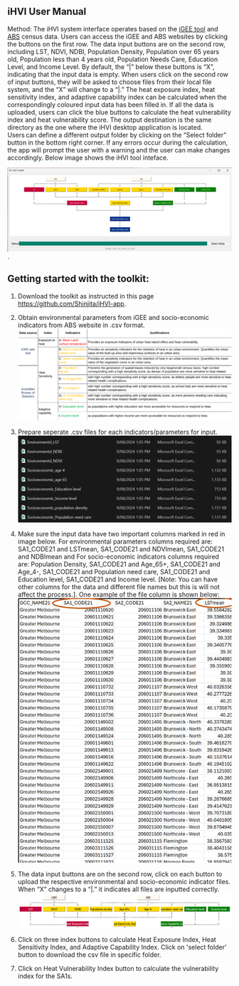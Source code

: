 ## iHVI User Manual
Method: 
The iHVI system interface operates based on the [iGEE tool](http://www.gisonmeta.com) and [ABS](https://www.abs.gov.au/census) census data. Users can access the iGEE and ABS websites by clicking the buttons on the first row. 
The data input buttons are on the second row, including LST, NDVI, NDBI, Population Density, Population over 65 years old, Population less than 4 years old, Population Needs Care, Education Level, and Income Level. By default, the “|” below these buttons is “X”, indicating that the input data is empty. When users click on the second row of input buttons, they will be asked to choose files from their local file system, and the “X” will change to a “|.” The heat exposure index, heat sensitivity index, and adaptive capability index can be calculated when the correspondingly coloured input data has been filled in. If all the data is uploaded, users can click the blue buttons to calculate the heat vulnerability index and heat vulnerability score. The output destination is the same directory as the one where the iHVI desktop application is located. Users can define a different output folder by clicking on the “Select folder” button in the bottom right corner. If any errors occur during the calculation, the app will prompt the user with a warning and the user can make changes accordingly. Below image shows the iHVI tool inteface. 

![image info](GUI.png). 


## Getting started with the toolkit: 

1. Download the toolkit as instructed in this page https://github.com/Shinjita/iHVI-app. 

2. Obtain environmental parameters from iGEE and socio-economic indicators from ABS website in .csv format.
 ![image info](Indicators.png)

3. Prepare seperate .csv files for each indicators/parameters for input. 
 ![image info](Data_indicator_CSV.png)

4. Make sure the input data have two important columns marked in red in image below. For environmental parameters columns required are: SA1_CODE21 and LSTmean, SA1_CODE21 and NDVImean, SA1_CODE21 and NDBImean and For socio-economic indicators columns required are: Population Density, SA1_CODE21 and Age_65+, SA1_CODE21 and Age_4-, SA1_CODE21 and Population need care, SA1_CODE21 and Education level, SA1_CODE21 and Income level.
[Note: You can have other columns for the data and different file names but this is will not affect the process.]. One example of the file column is shown below:  ![image info](Column_name.png)


5. The data input buttons are on the second row, click on each button to upload the respective environmental and socio-economic indicator files. When  “X” changes to a “|.” it indicates all files are inputted correctly. ![image info](Step_6.png)

6. Click on three index buttons to calculate Heat Exposure Index, Heat Sensitivity Index, and Adaptive Capability Index. Click on 'select folder' button to download the csv file in specific folder.

7. Click on Heat Vulnerability Index button to calculate the vulnerability index for the SA1s. 
